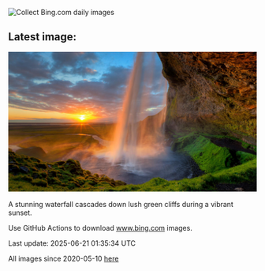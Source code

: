 ![Collect Bing.com daily images](https://github.com/counter2015/bing-daily-images/workflows/Collect%20Bing.com%20daily%20images/badge.svg)
## Latest image:
![](images/IcelandSolstice.jpg)

A stunning waterfall cascades down lush green cliffs during a vibrant sunset.

Use GitHub Actions to download www.bing.com images.

Last update: 2025-06-21 01:35:34 UTC

All images since 2020-05-10 [here](https://github.com/counter2015/bing-daily-images/tree/master/images)
